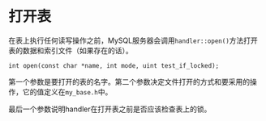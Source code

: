 # 打开表

在表上执行任何读写操作之前，MySQL服务器会调用`handler::open()`方法打开表的数据和索引文件（如果存在的话）。
```
int open(const char *name, int mode, uint test_if_locked);
```
第一个参数是要打开的表的名字。第二个参数决定文件打开的方式和要采用的操作，它的值定义在`my_base.h`中。

最后一个参数说明handler在打开表之前是否应该检查表上的锁。